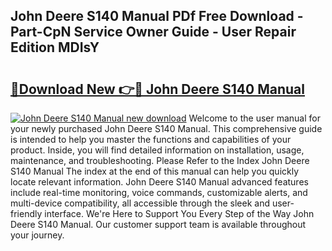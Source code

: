 ## John Deere S140 Manual PDf Free Download - Part-CpN Service Owner Guide - User Repair Edition MDIsY

# <h2><a href="http://bc86349.oget.top/?id=John+Deere+S140+Manual">🔗Download New 👉🔴 John Deere S140 Manual</a></h2>

[![John Deere S140 Manual new download](https://i.imgur.com/5g1atiW.png)](http://bc86349.oget.top/?id=John+Deere+S140+Manual)
Welcome to the user manual for your newly purchased John Deere S140 Manual. This comprehensive guide is intended to help you master the functions and capabilities of your product. Inside, you will find detailed information on installation, usage, maintenance, and troubleshooting. Please Refer to the Index John Deere S140 Manual The index at the end of this manual can help you quickly locate relevant information. John Deere S140 Manual advanced features include real-time monitoring, voice commands, customizable alerts, and multi-device compatibility, all accessible through the sleek and user-friendly interface. We're Here to Support You Every Step of the Way John Deere S140 Manual. Our customer support team is available throughout your journey.
